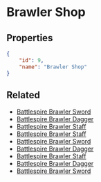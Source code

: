 # Brawler Shop

<no description available>

## Properties

```json
{
    "id": 9,
    "name": "Brawler Shop"
}
```

## Related

- [Battlespire Brawler Sword](../items/600-battlespire-brawler-sword.md)
- [Battlespire Brawler Dagger](../items/603-battlespire-brawler-dagger.md)
- [Battlespire Brawler Staff](../items/606-battlespire-brawler-staff.md)
- [Battlespire Brawler Staff](../items/605-battlespire-brawler-staff.md)
- [Battlespire Brawler Sword](../items/599-battlespire-brawler-sword.md)
- [Battlespire Brawler Dagger](../items/602-battlespire-brawler-dagger.md)
- [Battlespire Brawler Staff](../items/604-battlespire-brawler-staff.md)
- [Battlespire Brawler Dagger](../items/601-battlespire-brawler-dagger.md)
- [Battlespire Brawler Sword](../items/598-battlespire-brawler-sword.md)


